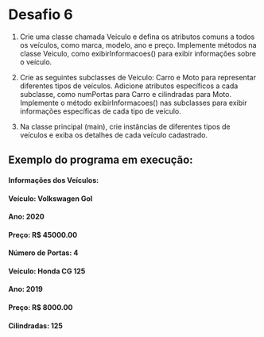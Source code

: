 # Desafio 6

1) Crie uma classe chamada Veiculo e defina os atributos comuns a todos os veículos, como marca,
modelo, ano e preço. Implemente métodos na classe Veiculo, como exibirInformacoes() para exibir
informações sobre o veículo.

2) Crie as seguintes subclasses de Veiculo: Carro e Moto para representar diferentes tipos de veículos.
Adicione atributos específicos a cada subclasse, como numPortas para Carro e cilindradas para Moto.
Implemente o método exibirInformacoes() nas subclasses para exibir informações específicas de cada tipo
de veículo.

3) Na classe principal (main), crie instâncias de diferentes tipos de veículos e exiba os detalhes de cada
veículo cadastrado.

## Exemplo do programa em execução:
#### Informações dos Veículos:
#### Veículo: Volkswagen Gol
#### Ano: 2020
#### Preço: R$ 45000.00
#### Número de Portas: 4
#### Veículo: Honda CG 125
#### Ano: 2019
#### Preço: R$ 8000.00
#### Cilindradas: 125
